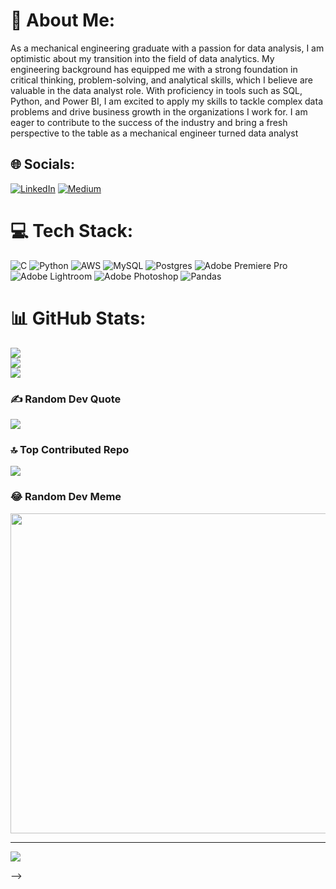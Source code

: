 # 💫 About Me:
As a mechanical engineering graduate with a passion for data analysis, I am optimistic about my transition into the field of data analytics. My engineering background has equipped me with a strong foundation in critical thinking, problem-solving, and analytical skills, which I believe are valuable in the data analyst role. With proficiency in tools such as SQL, Python, and Power BI, I am excited to apply my skills to tackle complex data problems and drive business growth in the organizations I work for. I am eager to contribute to the success of the industry and bring a fresh perspective to the table as a mechanical engineer turned data analyst


## 🌐 Socials:
[![LinkedIn](https://img.shields.io/badge/LinkedIn-%230077B5.svg?logo=linkedin&logoColor=white)](https://linkedin.com/in/https://www.linkedin.com/in/gourab-das2?lipi=urn%3Ali%3Apage%3Ad_flagship3_profile_view_base_contact_details%3BIhIfrbyqQi2QAUSmn%2FYYqQ%3D%3D) [![Medium](https://img.shields.io/badge/Medium-12100E?logo=medium&logoColor=white)](https://medium.com/@https://medium.com/@gourab.blog) 

# 💻 Tech Stack:
![C](https://img.shields.io/badge/c-%2300599C.svg?style=for-the-badge&logo=c&logoColor=white) ![Python](https://img.shields.io/badge/python-3670A0?style=for-the-badge&logo=python&logoColor=ffdd54) ![AWS](https://img.shields.io/badge/AWS-%23FF9900.svg?style=for-the-badge&logo=amazon-aws&logoColor=white) ![MySQL](https://img.shields.io/badge/mysql-%2300f.svg?style=for-the-badge&logo=mysql&logoColor=white) ![Postgres](https://img.shields.io/badge/postgres-%23316192.svg?style=for-the-badge&logo=postgresql&logoColor=white) ![Adobe Premiere Pro](https://img.shields.io/badge/Adobe%20Premiere%20Pro-9999FF.svg?style=for-the-badge&logo=Adobe%20Premiere%20Pro&logoColor=white) ![Adobe Lightroom](https://img.shields.io/badge/Adobe%20Lightroom-31A8FF.svg?style=for-the-badge&logo=Adobe%20Lightroom&logoColor=white) ![Adobe Photoshop](https://img.shields.io/badge/adobephotoshop-%2331A8FF.svg?style=for-the-badge&logo=adobephotoshop&logoColor=white) ![Pandas](https://img.shields.io/badge/pandas-%23150458.svg?style=for-the-badge&logo=pandas&logoColor=white)
# 📊 GitHub Stats:
![](https://github-readme-stats.vercel.app/api?username=gourabdas1&theme=tokyonight&hide_border=false&include_all_commits=false&count_private=true)<br/>
![](https://github-readme-streak-stats.herokuapp.com/?user=gourabdas1&theme=tokyonight&hide_border=false)<br/>
![](https://github-readme-stats.vercel.app/api/top-langs/?username=gourabdas1&theme=tokyonight&hide_border=false&include_all_commits=false&count_private=true&layout=compact)

### ✍️ Random Dev Quote
![](https://quotes-github-readme.vercel.app/api?type=horizontal&theme=radical)

### 🔝 Top Contributed Repo
![](https://github-contributor-stats.vercel.app/api?username=gourabdas1&limit=5&theme=radical&combine_all_yearly_contributions=true)

### 😂 Random Dev Meme
<img src="https://rm.up.railway.app/" width="512px"/>

---
[![](https://visitcount.itsvg.in/api?id=gourabdas1&icon=0&color=0)](https://visitcount.itsvg.in)

<!-- Proudly created with GPRM ( https://gprm.itsvg.in ) -->
-->
